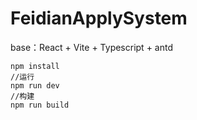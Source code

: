 # FeidianApplySystem

base：React + Vite + Typescript + antd

```shell
npm install
//运行
npm run dev
//构建
npm run build
```

